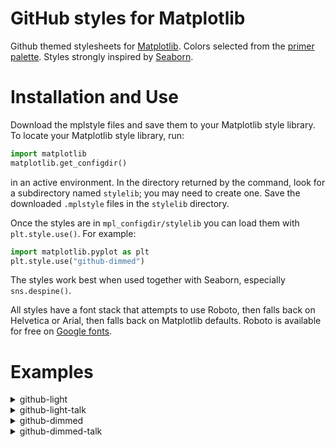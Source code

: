 # GitHub styles for Matplotlib

Github themed stylesheets for [Matplotlib](https://matplotlib.org/). Colors selected from the [primer palette](https://github.com/primer/primitives). Styles strongly inspired by [Seaborn](https://seaborn.pydata.org/).


# Installation and Use

Download the mplstyle files and save them to your Matplotlib style library. To locate your Matplotlib style library, run:
```py
import matplotlib
matplotlib.get_configdir()
```
in an active environment. In the directory returned by the command, look for a subdirectory named `stylelib`; you may need to create one. Save the downloaded `.mplstyle` files in the `stylelib` directory.

Once the styles are in `mpl_configdir/stylelib` you can load them with `plt.style.use()`. For example:
```py
import matplotlib.pyplot as plt
plt.style.use("github-dimmed")
```
The styles work best when used together with Seaborn, especially `sns.despine()`.

All styles have a font stack that attempts to use Roboto, then falls back on Helvetica or Arial, then falls back on Matplotlib defaults. Roboto is available for free on [Google fonts](https://fonts.google.com/specimen/Roboto).

# Examples

<details>
  <summary>github-light</summary>
  
  ![github-light](https://github.com/garland-culbreth/github-matplotlib-theme/assets/70354045/5ad8f88c-acfe-4c0a-bd12-1f57ea8bc139)
</details>

<details>
  <summary>github-light-talk</summary>
  
  ![github-light-talk](https://github.com/garland-culbreth/github-matplotlib-theme/assets/70354045/db1ec084-9d94-4527-95e5-a2c7613d36a0)
</details>

<details>
  <summary>github-dimmed</summary>
  
  ![github-dimmed](https://github.com/garland-culbreth/github-matplotlib-theme/assets/70354045/27580937-18ff-4e5d-8173-199d897664c6)
</details>

<details>
  <summary>github-dimmed-talk</summary>
  
  ![github-dimmed-talk](https://github.com/garland-culbreth/github-matplotlib-theme/assets/70354045/cb515ed3-e0d6-4dc5-8896-b8d97b69a984)
</details>
